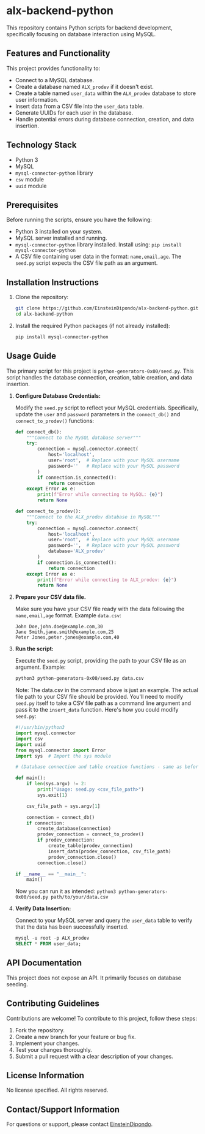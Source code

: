 # alx-backend-python

This repository contains Python scripts for backend development, specifically focusing on database interaction using MySQL.

## Features and Functionality

This project provides functionality to:

*   Connect to a MySQL database.
*   Create a database named `ALX_prodev` if it doesn't exist.
*   Create a table named `user_data` within the `ALX_prodev` database to store user information.
*   Insert data from a CSV file into the `user_data` table.
*   Generate UUIDs for each user in the database.
*   Handle potential errors during database connection, creation, and data insertion.

## Technology Stack

*   Python 3
*   MySQL
*   `mysql-connector-python` library
*   `csv` module
*   `uuid` module

## Prerequisites

Before running the scripts, ensure you have the following:

*   Python 3 installed on your system.
*   MySQL server installed and running.
*   `mysql-connector-python` library installed.  Install using: `pip install mysql-connector-python`
*   A CSV file containing user data in the format: `name,email,age`.  The `seed.py` script expects the CSV file path as an argument.

## Installation Instructions

1.  Clone the repository:

    ```bash
    git clone https://github.com/EinsteinDipondo/alx-backend-python.git
    cd alx-backend-python
    ```

2.  Install the required Python packages (if not already installed):

    ```bash
    pip install mysql-connector-python
    ```

## Usage Guide

The primary script for this project is `python-generators-0x00/seed.py`.  This script handles the database connection, creation, table creation, and data insertion.

1.  **Configure Database Credentials:**

    Modify the `seed.py` script to reflect your MySQL credentials. Specifically, update the `user` and `password` parameters in the `connect_db()` and `connect_to_prodev()` functions:

    ```python
    def connect_db():
        """Connect to the MySQL database server"""
        try:
            connection = mysql.connector.connect(
                host='localhost',
                user='root',  # Replace with your MySQL username
                password=''   # Replace with your MySQL password
            )
            if connection.is_connected():
                return connection
        except Error as e:
            print(f"Error while connecting to MySQL: {e}")
            return None

    def connect_to_prodev():
        """Connect to the ALX_prodev database in MySQL"""
        try:
            connection = mysql.connector.connect(
                host='localhost',
                user='root',  # Replace with your MySQL username
                password='',  # Replace with your MySQL password
                database='ALX_prodev'
            )
            if connection.is_connected():
                return connection
        except Error as e:
            print(f"Error while connecting to ALX_prodev: {e}")
            return None

    ```

2.  **Prepare your CSV data file.**

    Make sure you have your CSV file ready with the data following the `name,email,age` format.  Example `data.csv`:

    ```csv
    John Doe,john.doe@example.com,30
    Jane Smith,jane.smith@example.com,25
    Peter Jones,peter.jones@example.com,40
    ```

3.  **Run the script:**

    Execute the `seed.py` script, providing the path to your CSV file as an argument.  Example:

    ```bash
    python3 python-generators-0x00/seed.py data.csv
    ```
    Note: The data.csv in the command above is just an example. The actual file path to your CSV file should be provided.  You'll need to modify `seed.py` itself to take a CSV file path as a command line argument and pass it to the `insert_data` function.  Here's how you could modify `seed.py`:

    ```python
    #!/usr/bin/python3
    import mysql.connector
    import csv
    import uuid
    from mysql.connector import Error
    import sys  # Import the sys module

    # (Database connection and table creation functions - same as before)

    def main():
        if len(sys.argv) != 2:
            print("Usage: seed.py <csv_file_path>")
            sys.exit(1)

        csv_file_path = sys.argv[1]

        connection = connect_db()
        if connection:
            create_database(connection)
            prodev_connection = connect_to_prodev()
            if prodev_connection:
                create_table(prodev_connection)
                insert_data(prodev_connection, csv_file_path)
                prodev_connection.close()
            connection.close()

    if __name__ == "__main__":
        main()
    ```

    Now you can run it as intended: `python3 python-generators-0x00/seed.py path/to/your/data.csv`

4.  **Verify Data Insertion:**

    Connect to your MySQL server and query the `user_data` table to verify that the data has been successfully inserted.

    ```sql
    mysql -u root -p ALX_prodev
    SELECT * FROM user_data;
    ```

## API Documentation

This project does not expose an API. It primarily focuses on database seeding.

## Contributing Guidelines

Contributions are welcome! To contribute to this project, follow these steps:

1.  Fork the repository.
2.  Create a new branch for your feature or bug fix.
3.  Implement your changes.
4.  Test your changes thoroughly.
5.  Submit a pull request with a clear description of your changes.

## License Information

No license specified. All rights reserved.

## Contact/Support Information

For questions or support, please contact [EinsteinDipondo](https://github.com/EinsteinDipondo).

